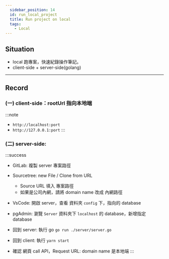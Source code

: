 ```yaml
---
  sidebar_position: 14
  id: run_local_project
  title: Run project on local
  tags:
    - Local
---
```


## Situation
- local 跑專案，快速紀錄操作筆記。
- client-side + server-side(golang)
---

## Record
### (一) client-side：rootUrl 指向本地端 
:::note
- `http://localhost:port`
- `http://127.0.0.1:port`
:::

### (二) server-side:
:::success
- GitLab: 複製 server 專案路徑
- Sourcetree: new File / Clone from URL
    - Source URL 填入 專案路徑
    - 如果是公司內網，請將 domain name 改成 內網路徑

- VsCode: 開啟 server，查看 資料夾 `config` 下，指向的 database
- pgAdmin: 瀏覽 `Server` 資料夾下 `localhost` 的 database，新增指定 database
- 回到 server: 執行 go `go run ./server/server.go`
- 回到 client: 執行 `yarn start`
- 確認 網頁 call API，Request URL: domain name 是本地端
:::